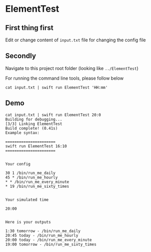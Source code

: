 # ElementTest

## First thing first
Edit or change content of `input.txt` file for changing the config file

## Secondly
Navigate to this project root folder (looking like `../ElementTest`)

For running the command line tools, please follow below
```
cat input.txt | swift run ElementTest 'HH:mm'
```

## Demo
```
cat input.txt | swift run ElementTest 20:0
Building for debugging...
[3/3] Linking ElementTest
Build complete! (0.41s)
Example syntax: 

======================
swift run ElementTest 16:10
======================


Your config 

30 1 /bin/run_me_daily
45 * /bin/run_me_hourly
* * /bin/run_me_every_minute
* 19 /bin/run_me_sixty_times


Your simulated time 

20:00


Here is your outputs 

1:30 tomorrow - /bin/run_me_daily
20:45 today - /bin/run_me_hourly
20:00 today - /bin/run_me_every_minute
19:00 tomorrow - /bin/run_me_sixty_times

```
